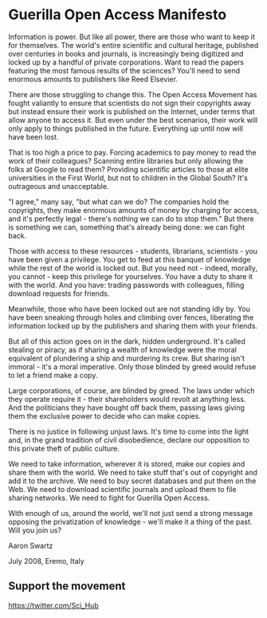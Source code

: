# Guerilla Open Access Manifesto

Information is power. But like all power, there are those who want to keep it
for themselves. The world's entire scientific and cultural heritage, published
over centuries in books and journals, is increasingly being digitized and locked
up by a handful of private corporations. Want to read the papers featuring the
most famous results of the sciences? You'll need to send enormous amounts to
publishers like Reed Elsevier. 

There are those struggling to change this. The Open Access Movement has fought
valiantly to ensure that scientists do not sign their copyrights away but
instead ensure their work is published on the Internet, under terms that allow
anyone to access it. But even under the best scenarios, their work will only
apply to things published in the future.  Everything up until now will have been
lost. 

That is too high a price to pay. Forcing academics to pay money to read the work
of their colleagues? Scanning entire libraries but only allowing the folks at
Google to read them?  Providing scientific articles to those at elite
universities in the First World, but not to children in the Global South? It's
outrageous and unacceptable. 

"I agree," many say, "but what can we do? The companies hold the copyrights,
they make enormous amounts of money by charging for access, and it's perfectly
legal - there's nothing we can do to stop them." But there is something we can,
something that's already being done: we can fight back. 

Those with access to these resources - students, librarians, scientists - you
have been given a privilege. You get to feed at this banquet of knowledge while
the rest of the world is locked out. But you need not - indeed, morally, you
cannot - keep this privilege for yourselves. You have a duty to share it with
the world. And you have: trading passwords with colleagues, filling download
requests for friends. 

Meanwhile, those who have been locked out are not standing idly by. You have
been sneaking through holes and climbing over fences, liberating the information
locked up by the publishers and sharing them with your friends. 

But all of this action goes on in the dark, hidden underground. It's called
stealing or piracy, as if sharing a wealth of knowledge were the moral
equivalent of plundering a ship and murdering its crew. But sharing isn't
immoral - it's a moral imperative. Only those blinded by greed would refuse to
let a friend make a copy. 

Large corporations, of course, are blinded by greed. The laws under which they
operate require it - their shareholders would revolt at anything less. And the
politicians they have bought off back them, passing laws giving them the
exclusive power to decide who can make copies. 

There is no justice in following unjust laws. It's time to come into the light
and, in the grand tradition of civil disobedience, declare our opposition to
this private theft of public culture. 

We need to take information, wherever it is stored, make our copies and share
them with the world. We need to take stuff that's out of copyright and add it to
the archive. We need to buy secret databases and put them on the Web. We need to
download scientific journals and upload them to file sharing networks. We need
to fight for Guerilla Open Access. 

With enough of us, around the world, we'll not just send a strong message
opposing the privatization of knowledge - we'll make it a thing of the past.
Will you join us? 

Aaron Swartz

July 2008, Eremo, Italy

## Support the movement

https://twitter.com/Sci_Hub

